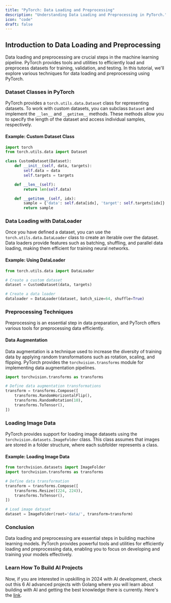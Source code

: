 ```yaml
---
title: "PyTorch: Data Loading and Preprocessing"
description: "Understanding Data Loading and Preprocessing in PyTorch."
icon: "code"
draft: false
---
```


## Introduction to Data Loading and Preprocessing

Data loading and preprocessing are crucial steps in the machine learning pipeline. PyTorch provides tools and utilities to efficiently load and preprocess datasets for training, validation, and testing. In this tutorial, we'll explore various techniques for data loading and preprocessing using PyTorch.

### Dataset Classes in PyTorch

PyTorch provides a `torch.utils.data.Dataset` class for representing datasets. To work with custom datasets, you can subclass `Dataset` and implement the `__len__` and `__getitem__` methods. These methods allow you to specify the length of the dataset and access individual samples, respectively.

#### Example: Custom Dataset Class

```python
import torch
from torch.utils.data import Dataset

class CustomDataset(Dataset):
    def __init__(self, data, targets):
        self.data = data
        self.targets = targets

    def __len__(self):
        return len(self.data)

    def __getitem__(self, idx):
        sample = {'data': self.data[idx], 'target': self.targets[idx]}
        return sample
```

### Data Loading with DataLoader

Once you have defined a dataset, you can use the `torch.utils.data.DataLoader` class to create an iterable over the dataset. Data loaders provide features such as batching, shuffling, and parallel data loading, making them efficient for training neural networks.

#### Example: Using DataLoader

```python
from torch.utils.data import DataLoader

# Create a custom dataset
dataset = CustomDataset(data, targets)

# Create a data loader
dataloader = DataLoader(dataset, batch_size=64, shuffle=True)
```

### Preprocessing Techniques

Preprocessing is an essential step in data preparation, and PyTorch offers various tools for preprocessing data efficiently.

#### Data Augmentation

Data augmentation is a technique used to increase the diversity of training data by applying random transformations such as rotation, scaling, and flipping. PyTorch provides the `torchvision.transforms` module for implementing data augmentation pipelines.

```python
import torchvision.transforms as transforms

# Define data augmentation transformations
transform = transforms.Compose([
    transforms.RandomHorizontalFlip(),
    transforms.RandomRotation(10),
    transforms.ToTensor(),
])
```

### Loading Image Data

PyTorch provides support for loading image datasets using the `torchvision.datasets.ImageFolder` class. This class assumes that images are stored in a folder structure, where each subfolder represents a class.

#### Example: Loading Image Data

```python
from torchvision.datasets import ImageFolder
import torchvision.transforms as transforms

# Define data transformation
transform = transforms.Compose([
    transforms.Resize((224, 224)),
    transforms.ToTensor(),
])

# Load image dataset
dataset = ImageFolder(root='data/', transform=transform)
```

### Conclusion

Data loading and preprocessing are essential steps in building machine learning models. PyTorch provides powerful tools and utilities for efficiently loading and preprocessing data, enabling you to focus on developing and training your models effectively.

### Learn How To Build AI Projects

Now, if you are interested in upskilling in 2024 with AI development, check out this 6 AI advanced projects with Golang where you will learn about building with AI and getting the best knowledge there is currently. Here's the [link](https://akhilsharmatech.gumroad.com/l/zgxqq).
